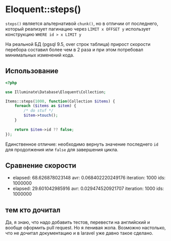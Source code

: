 # Eloquent::steps()

``steps()`` является альтернативой ``chunk()``, но в отличии от последнего, который
реализует пагинацию через ``LIMIT x OFFSET y`` использует конструкцию ``WHERE id > x LIMIT y``

На реальной БД (pgsql 9.5, over строк таблица) прирост скорости перебора составил более чем в 2 раза и при
этом потребовал минимальных изменений кода.

## Использование

```php
<?php

use Illuminate\Database\Eloquent\Collection;

Items::steps(1000, function(Collection $items) {
    foreach ($items as $item) {
        /* do stuf */
        $item->touch();
    }
    
    return $item->id ?? false;
});
```

Единственное отличие: необходимо вернуть значение последнего ``id`` для продолжения или ``false`` для завершения цикла. 

## Сравнение скорости

- elapsed: 68.626878023148 avr: 0.068402220249176 iteration: 1000 ids: 1000000
- elapsed: 29.601042985916 avr: 0.029474520921707 iteration: 1000 ids: 1000000

## тем кто дочитал

Да, я знаю, что надо добавить тестов, перевести на английский и вообще оформить pull request. Но я ленивая жопа.
Возможно настолько, что не дочитал документацию и в laravel уже давно такое сделано.